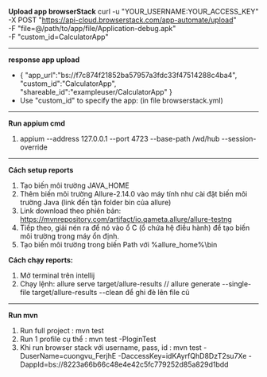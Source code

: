 **Upload app browserStack**
curl -u "YOUR_USERNAME:YOUR_ACCESS_KEY" \
-X POST "https://api-cloud.browserstack.com/app-automate/upload" \
-F "file=@/path/to/app/file/Application-debug.apk" \
-F "custom_id=CalculatorApp"
** **
**response app upload**
- {
  "app_url":"bs://f7c874f21852ba57957a3fdc33f47514288c4ba4",
  "custom_id":"CalculatorApp",
  "shareable_id":"exampleuser/CalculatorApp"
  }
- Use "custom_id" to specify the app: (in file browserstack.yml)
** **
**Run appium cmd**

1. appium --address 127.0.0.1 --port 4723 --base-path /wd/hub --session-override

** **
**Cách setup reports**
1. Tạo biến môi trường JAVA_HOME
2. Thêm biến môi trường Allure-2.14.0 vào máy tính như cài đặt biến môi trường Java (link đến tận folder bin của allure)
3. Link download theo phiên bản: https://mvnrepository.com/artifact/io.qameta.allure/allure-testng
4. Tiếp theo, giải nén ra để nó vào ổ C (ổ chứa hệ điều hành) để tạo biến môi trường trong máy ổn định.
5. Tạo biến môi trường trong biến Path với %allure_home%\bin

**Cách chạy reports:**
1. Mở terminal trên intellij
2. Chạy lệnh: allure serve target/allure-results
   //  allure generate --single-file target/allure-results --clean      để ghi đè lên file cũ
** **
**Run mvn**
1. Run full project :
   mvn test
2. Run 1 profile cụ thể :
   mvn test -PloginTest
3. Khi run browser stack với username, pass, id :
   mvn test -DuserName=cuongvu_FerjhE -DaccessKey=idKAyrfQhD8DzT2su7Xe -DappId=bs://8223a66b66c48e4e42c5fc779252d85a829d1bdd